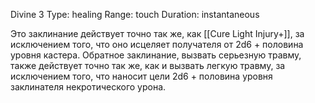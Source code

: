 Divine 3
Type: healing
Range: touch
Duration: instantaneous

Это заклинание действует точно так же, как [[Cure Light Injury+]], за исключением того, что оно исцеляет получателя от 2d6 + половина уровня кастера. Обратное заклинание, вызвать серьезную травму, также действует точно так же, как и вызвать легкую травму, за исключением того, что наносит цели 2d6 + половина уровня заклинателя некротического урона.